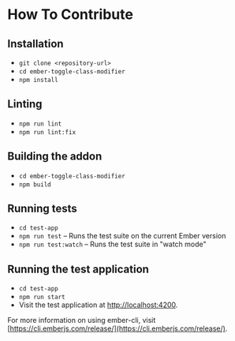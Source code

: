 # How To Contribute

## Installation

- `git clone <repository-url>`
- `cd ember-toggle-class-modifier`
- `npm install`

## Linting

- `npm run lint`
- `npm run lint:fix`

## Building the addon

- `cd ember-toggle-class-modifier`
- `npm build`

## Running tests

- `cd test-app`
- `npm run test` – Runs the test suite on the current Ember version
- `npm run test:watch` – Runs the test suite in "watch mode"

## Running the test application

- `cd test-app`
- `npm run start`
- Visit the test application at [http://localhost:4200](http://localhost:4200).

For more information on using ember-cli, visit [https://cli.emberjs.com/release/](https://cli.emberjs.com/release/).
